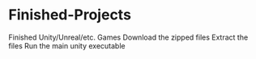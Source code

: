 # Finished-Projects
Finished Unity/Unreal/etc. Games
Download the zipped files
Extract the files
Run the main unity executable
